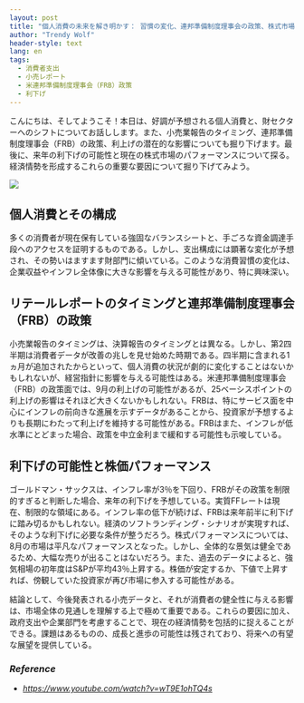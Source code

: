 ```yaml
---
layout: post
title: "個人消費の未来を解き明かす： 習慣の変化、連邦準備制度理事会の政策、株式市場への潜在的影響 "
author: "Trendy Wolf"
header-style: text
lang: en
tags:
  - 消費者支出
  - 小売レポート
  - 米連邦準備制度理事会（FRB）政策
  - 利下げ
---
```


こんにちは、そしてようこそ！本日は、好調が予想される個人消費と、財セクターへのシフトについてお話しします。また、小売業報告のタイミング、連邦準備制度理事会（FRB）の政策、利上げの潜在的な影響についても掘り下げます。最後に、来年の利下げの可能性と現在の株式市場のパフォーマンスについて探る。経済情勢を形成するこれらの重要な要因について掘り下げてみよう。

<img
    src="https://i.ytimg.com/vi/wT9E1ohTQ4s/hqdefault.jpg"
/>






## 個人消費とその構成

多くの消費者が現在保有している強固なバランスシートと、手ごろな資金調達手段へのアクセスを証明するものである。しかし、支出構成には顕著な変化が予想され、その勢いはますます財部門に傾いている。このような消費習慣の変化は、企業収益やインフレ全体像に大きな影響を与える可能性があり、特に興味深い。



## リテールレポートのタイミングと連邦準備制度理事会（FRB）の政策

小売業報告のタイミングは、決算報告のタイミングとは異なる。しかし、第2四半期は消費者データが改善の兆しを見せ始めた時期である。四半期に含まれる1ヵ月が追加されたからといって、個人消費の状況が劇的に変化することはないかもしれないが、経営指針に影響を与える可能性はある。米連邦準備制度理事会（FRB）の政策面では、9月の利上げの可能性があるが、25ベーシスポイントの利上げの影響はそれほど大きくないかもしれない。FRBは、特にサービス面を中心にインフレの前向きな進展を示すデータがあることから、投資家が予想するよりも長期にわたって利上げを維持する可能性がある。FRBはまた、インフレが低水準にとどまった場合、政策を中立金利まで緩和する可能性も示唆している。



## 利下げの可能性と株価パフォーマンス

ゴールドマン・サックスは、インフレ率が3％を下回り、FRBがその政策を制限的すぎると判断した場合、来年の利下げを予想している。実質FFレートは現在、制限的な領域にある。インフレ率の低下が続けば、FRBは来年前半に利下げに踏み切るかもしれない。経済のソフトランディング・シナリオが実現すれば、そのような利下げに必要な条件が整うだろう。株式パフォーマンスについては、8月の市場は平凡なパフォーマンスとなった。しかし、全体的な景気は健全であるため、大幅な売りが出ることはないだろう。また、過去のデータによると、強気相場の初年度はS&Pが平均43％上昇する。株価が安定するか、下値で上昇すれば、傍観していた投資家が再び市場に参入する可能性がある。

結論として、今後発表される小売データと、それが消費者の健全性に与える影響は、市場全体の見通しを理解する上で極めて重要である。これらの要因に加え、政府支出や企業部門を考慮することで、現在の経済情勢を包括的に捉えることができる。課題はあるものの、成長と進歩の可能性は残されており、将来への有望な展望を提供している。


### _Reference_
- _https://www.youtube.com/watch?v=wT9E1ohTQ4s_

